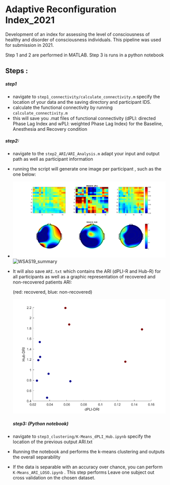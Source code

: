 

# Adaptive Reconfiguration Index_2021

Development of an index for assessing the level of consciousness of healthy and disorder of consciousness individuals. This pipeline was used for submission in 2021. 

Step 1 and 2 are performed in MATLAB. Step 3 is runs in a python notebook  

## Steps :

##### step1

- navigate to `step1_connectivity/calculate_connectivity.m`  specify the location of your data and the saving directory and participant IDS. 
- calculate the functional connectivity by running `calculate_connectivity.m` 
- this will save you .mat files of functional connectivity (dPLI: directed Phase Lag Index and wPLI: weighted Phase Lag Index) for the Baseline, Anesthesia and Recovery condition

##### step2: 

- navigate to the `step2_ARI/ARI_Analysis.m` adapt your input and output path as well as participant information

- running the script will generate one image per participant , such as the one below: 

- ![Alt text](results/test_summary.png?raw=true "Title")![WSAS19_summary](C:\Users\User\Documents\GitHub\ARI\milestones\Final_Pipeline_2021\results\reduced_wd_best_hemisphere\WSAS19_summary.png)

- It will also save `ARI.txt` which contains the ARI (dPLI-R and Hub-R) for all participants as well as a graphic representation of recovered and non-recovered patients ARI:   

  (red: recovered, blue: non-recovered)

  ![Alt text](results/DPLI_DRI.png?raw=true "Title")

  

  ##### step3: (Python notebook)

- navigate to `step3_clustering/K-Means_dPLI_Hub.ipynb`  specify the location of the previous output ARI.txt  

- Running the notebook and performs the k-means clustering and outputs the overall separability

- If the data is separable with an accuracy over chance, you can perform `K-Means_ARI_LOSO.ipynb` . This step performs Leave one subject out cross validation on the chosen dataset. 



